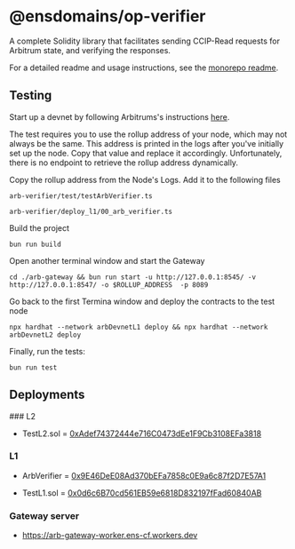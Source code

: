 # @ensdomains/op-verifier

A complete Solidity library that facilitates sending CCIP-Read requests for Arbitrum state, and verifying the responses.

For a detailed readme and usage instructions, see the [monorepo readme](https://github.com/ensdomains/evmgateway/tree/main).

## Testing

Start up a devnet by following Arbitrums's instructions [here](https://docs.arbitrum.io/node-running/how-tos/local-dev-node).

The test requires you to use the rollup address of your node, which may not always be the same. This address is printed in the logs after you've initially set up the node. Copy that value and replace it accordingly. Unfortunately, there is no endpoint to retrieve the rollup address dynamically.

Copy the rollup address from the Node's Logs. Add it to the following files

```
arb-verifier/test/testArbVerifier.ts
```

```
arb-verifier/deploy_l1/00_arb_verifier.ts
```

Build the project

```
bun run build
```

Open another terminal window and start the Gateway

```
cd ./arb-gateway && bun run start -u http://127.0.0.1:8545/ -v http://127.0.0.1:8547/ -o $ROLLUP_ADDRESS  -p 8089
```

Go back to the first Termina window and deploy the contracts to the test node

```
npx hardhat --network arbDevnetL1 deploy && npx hardhat --network arbDevnetL2 deploy
```

Finally, run the tests:

```
bun run test
```

## Deployments

### L2

- TestL2.sol = [0xAdef74372444e716C0473dEe1F9Cb3108EFa3818](https://goerli.arbiscan.io/address/0xAdef74372444e716C0473dEe1F9Cb3108EFa3818#code)

### L1

- ArbVerifier = [0x9E46DeE08Ad370bEFa7858c0E9a6c87f2D7E57A1](https://goerli.etherscan.io/address/0x9E46DeE08Ad370bEFa7858c0E9a6c87f2D7E57A1#code)

- TestL1.sol = [0x0d6c6B70cd561EB59e6818D832197fFad60840AB](https://goerli.etherscan.io/address/0x0d6c6B70cd561EB59e6818D832197fFad60840AB#code)

### Gateway server

- https://arb-gateway-worker.ens-cf.workers.dev

